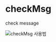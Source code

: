 # checkMsg
check message 

![checkMsg 사용법](https://user-images.githubusercontent.com/26727985/38297607-016760da-3830-11e8-907c-612419ba1247.png)

